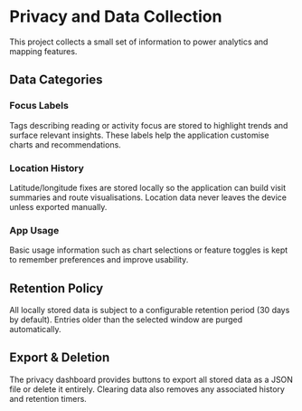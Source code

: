 # Privacy and Data Collection

This project collects a small set of information to power analytics and mapping features.

## Data Categories

### Focus Labels
Tags describing reading or activity focus are stored to highlight trends and surface relevant insights. These labels help the application customise charts and recommendations.

### Location History
Latitude/longitude fixes are stored locally so the application can build visit summaries and route visualisations. Location data never leaves the device unless exported manually.

### App Usage
Basic usage information such as chart selections or feature toggles is kept to remember preferences and improve usability.

## Retention Policy
All locally stored data is subject to a configurable retention period (30 days by default). Entries older than the selected window are purged automatically.

## Export & Deletion
The privacy dashboard provides buttons to export all stored data as a JSON file or delete it entirely. Clearing data also removes any associated history and retention timers.

